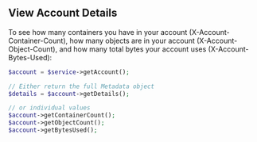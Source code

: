 ## View Account Details

To see how many containers you have in your account (X-Account-Container-Count), how many objects are in your account
(X-Account-Object-Count), and how many total bytes your account uses (X-Account-Bytes-Used):

```php
$account = $service->getAccount();

// Either return the full Metadata object
$details = $account->getDetails();

// or individual values
$account->getContainerCount();
$account->getObjectCount();
$account->getBytesUsed();
```